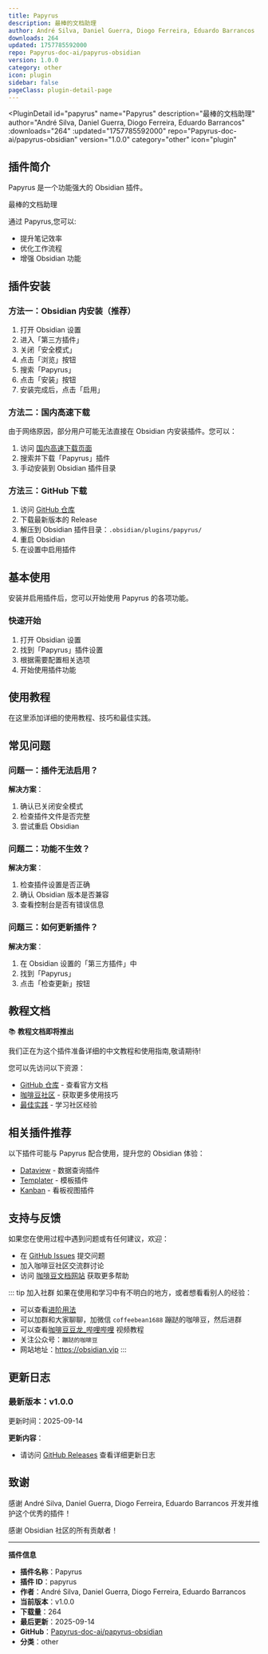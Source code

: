 ```yaml
---
title: Papyrus
description: 最棒的文档助理
author: André Silva, Daniel Guerra, Diogo Ferreira, Eduardo Barrancos
downloads: 264
updated: 1757785592000
repo: Papyrus-doc-ai/papyrus-obsidian
version: 1.0.0
category: other
icon: plugin
sidebar: false
pageClass: plugin-detail-page
---
```


<PluginDetail
  id="papyrus"
  name="Papyrus"
  description="最棒的文档助理"
  author="André Silva, Daniel Guerra, Diogo Ferreira, Eduardo Barrancos"
  :downloads="264"
  :updated="1757785592000"
  repo="Papyrus-doc-ai/papyrus-obsidian"
  version="1.0.0"
  category="other"
  icon="plugin"
>

<!-- AUTO_GENERATED_START -->
## 插件简介

Papyrus 是一个功能强大的 Obsidian 插件。

最棒的文档助理

通过 Papyrus,您可以:

- 提升笔记效率
- 优化工作流程
- 增强 Obsidian 功能

<!-- AUTO_GENERATED_END -->

<!-- AUTO_GENERATED_START -->
## 插件安装

### 方法一：Obsidian 内安装（推荐）

1. 打开 Obsidian 设置
2. 进入「第三方插件」
3. 关闭「安全模式」
4. 点击「浏览」按钮
5. 搜索「Papyrus」
6. 点击「安装」按钮
7. 安装完成后，点击「启用」

### 方法二：国内高速下载

由于网络原因，部分用户可能无法直接在 Obsidian 内安装插件。您可以：

1. 访问 [国内高速下载页面](/zh/documentation/obsidian-plugins-download.html)
2. 搜索并下载「Papyrus」插件
3. 手动安装到 Obsidian 插件目录

### 方法三：GitHub 下载

1. 访问 [GitHub 仓库](https://github.com/Papyrus-doc-ai/papyrus-obsidian)
2. 下载最新版本的 Release
3. 解压到 Obsidian 插件目录：`.obsidian/plugins/papyrus/`
4. 重启 Obsidian
5. 在设置中启用插件

## 基本使用

安装并启用插件后，您可以开始使用 Papyrus 的各项功能。

### 快速开始

1. 打开 Obsidian 设置
2. 找到「Papyrus」插件设置
3. 根据需要配置相关选项
4. 开始使用插件功能

<!-- AUTO_GENERATED_END -->

<!-- CUSTOM_CONTENT_START:tutorial -->
## 使用教程

在这里添加详细的使用教程、技巧和最佳实践。

<!-- CUSTOM_CONTENT_END:tutorial -->

<!-- SHARED_CONTENT_START -->
## 常见问题

### 问题一：插件无法启用？

**解决方案**：
1. 确认已关闭安全模式
2. 检查插件文件是否完整
3. 尝试重启 Obsidian

### 问题二：功能不生效？

**解决方案**：
1. 检查插件设置是否正确
2. 确认 Obsidian 版本是否兼容
3. 查看控制台是否有错误信息

### 问题三：如何更新插件？

**解决方案**：
1. 在 Obsidian 设置的「第三方插件」中
2. 找到「Papyrus」
3. 点击「检查更新」按钮

## 教程文档

📚 **教程文档即将推出**

我们正在为这个插件准备详细的中文教程和使用指南,敬请期待!

您可以先访问以下资源：
- [GitHub 仓库](https://github.com/Papyrus-doc-ai/papyrus-obsidian) - 查看官方文档
- [咖啡豆社区](/zh/bases/) - 获取更多使用技巧
- [最佳实践](/zh/best-practices/) - 学习社区经验

## 相关插件推荐

以下插件可能与 Papyrus 配合使用，提升您的 Obsidian 体验：

- [Dataview](/zh/plugins/dataview.html) - 数据查询插件
- [Templater](/zh/plugins/templater-obsidian.html) - 模板插件
- [Kanban](/zh/plugins/obsidian-kanban.html) - 看板视图插件

## 支持与反馈

如果您在使用过程中遇到问题或有任何建议，欢迎：

- 在 [GitHub Issues](https://github.com/Papyrus-doc-ai/papyrus-obsidian/issues) 提交问题
- 加入咖啡豆社区交流群讨论
- 访问 [咖啡豆文档网站](https://obsidian.vip) 获取更多帮助

::: tip 加入社群
如果在使用和学习中有不明白的地方，或者想看看别人的经验：
- 可以查看[进阶用法](/zh/advanced)
- 可以加群和大家聊聊，加微信 `coffeebean1688` 蹦跶的咖啡豆，然后进群
- 可以查看[咖啡豆豆龙_哔哩哔哩](https://space.bilibili.com/618777356) 视频教程
- 关注公众号：`蹦跶的咖啡豆`
- 网站地址：https://obsidian.vip
:::
<!-- SHARED_CONTENT_END -->

<!-- AUTO_GENERATED_START -->
## 更新日志

### 最新版本：v1.0.0

更新时间：2025-09-14

**更新内容**：
- 请访问 [GitHub Releases](https://github.com/Papyrus-doc-ai/papyrus-obsidian/releases) 查看详细更新日志

## 致谢

感谢 André Silva, Daniel Guerra, Diogo Ferreira, Eduardo Barrancos 开发并维护这个优秀的插件！

感谢 Obsidian 社区的所有贡献者！

---

**插件信息**
- **插件名称**：Papyrus
- **插件 ID**：papyrus
- **作者**：André Silva, Daniel Guerra, Diogo Ferreira, Eduardo Barrancos
- **当前版本**：v1.0.0
- **下载量**：264
- **最后更新**：2025-09-14
- **GitHub**：[Papyrus-doc-ai/papyrus-obsidian](https://github.com/Papyrus-doc-ai/papyrus-obsidian)
- **分类**：other
<!-- AUTO_GENERATED_END -->

</PluginDetail>

